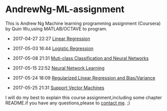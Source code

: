 # AndrewNg-ML-assignment
This is Andrew Ng Machine learning programming assignment (Coursera) by Quin Wu,using MATLAB/OCTAVE to program.


- 2017-04-27 22:27  [Linear Regression](https://github.com/Aemonwk/AndrewNg-ML-exercise/tree/master/machine-learning-ex1)

- 2017-05-03 16:44  [Logistic Regression](https://github.com/Aemonwk/AndrewNg-ML-exercise/tree/master/machine-learning-ex2)

- 2017-05-08 21:31  [Muti-class Classification and Neural Networks](https://github.com/Aemonwk/AndrewNg-ML-exercise/tree/master/machine-learning-ex3)

- 2017-05-15 22:52  [Neural Network Learning](https://github.com/Aemonwk/AndrewNg-ML-exercise/tree/master/machine-learning-ex4)

- 2017-05-24 18:09  [Regularized Linear Regression and Bias/Variance](https://github.com/Aemonwk/AndrewNg-ML-exercise/tree/master/machine-learning-ex5)

- 2017-05-25 21:31  [Support Vector Machines](https://github.com/Aemonwk/AndrewNg-ML-exercise/tree/master/machine-learning-ex6)




I will do my best to explain this course assignment,including some chapter README.if you have any questions,please to [contact me](mailto:wukuan1995@outlook.com). ;)